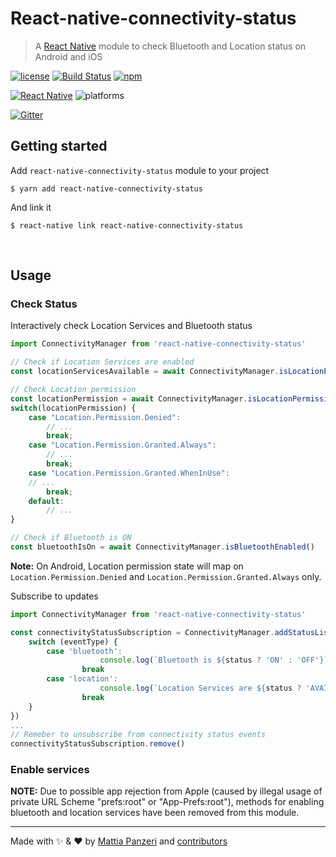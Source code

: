 
# React-native-connectivity-status
> A [React Native](https://facebook.github.io/react-native/) module to check Bluetooth and Location status on Android and iOS

[![license](https://img.shields.io/github/license/nearit/react-native-connectivity-status.svg)](https://github.com/nearit/react-native-connectivity-status/blob/master/LICENSE.md)
[![Build Status](https://travis-ci.org/nearit/react-native-connectivity-status.svg)](https://travis-ci.org/nearit/react-native-connectivity-status)
[![npm](https://img.shields.io/npm/v/react-native-connectivity-status.svg)](https://www.npmjs.com/package/react-native-connectivity-status)

[![React Native](https://img.shields.io/badge/RN-0.41.2+-green.svg)](https://facebook.github.io/react-native/)
![platforms](https://img.shields.io/badge/platforms-Android%20%7C%20iOS-brightgreen.svg)

[![Gitter](https://img.shields.io/gitter/room/nearit/Lobby.svg)](https://gitter.im/nearit/Lobby)

## Getting started

Add `react-native-connectivity-status` module to your project

`$ yarn add react-native-connectivity-status`

And link it

`$ react-native link react-native-connectivity-status`

<br/>

## Usage

### Check Status
Interactively check Location Services and Bluetooth status
```js
import ConnectivityManager from 'react-native-connectivity-status'

// Check if Location Services are enabled
const locationServicesAvailable = await ConnectivityManager.isLocationEnabled()

// Check Location permission
const locationPermission = await ConnectivityManager.isLocationPermissionGranted()
switch(locationPermission) {
    case "Location.Permission.Denied":
    	// ...
        break;
    case "Location.Permission.Granted.Always":
        // ...
        break;
    case "Location.Permission.Granted.WhenInUse":
	// ...
        break;
    default:
        // ...
}

// Check if Bluetooth is ON
const bluetoothIsOn = await ConnectivityManager.isBluetoothEnabled()
```

**Note:** On Android, Location permission state will map on `Location.Permission.Denied` and `Location.Permission.Granted.Always` only.

Subscribe to updates
```js
import ConnectivityManager from 'react-native-connectivity-status'

const connectivityStatusSubscription = ConnectivityManager.addStatusListener(({ eventType, status }) => {
	switch (eventType) {
		case 'bluetooth':
					console.log(`Bluetooth is ${status ? 'ON' : 'OFF'}`)
				break
		case 'location':
					console.log(`Location Services are ${status ? 'AVAILABLE' : 'NOT available'}`)
				break
	}
})
...
// Remeber to unsubscribe from connectivity status events
connectivityStatusSubscription.remove()
```

### Enable services

**NOTE:** Due to possible app rejection from Apple (caused by illegal usage of private URL Scheme "prefs:root" or "App-Prefs:root"), methods for enabling bluetooth and location services have been removed from this module.

---
Made with :sparkles: & :heart: by [Mattia Panzeri](https://github.com/panz3r) and [contributors](https://github.com/nearit/react-native-connectivity-status/graphs/contributors)
